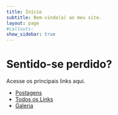 ```yaml
---
title: Início
subtitle: Bem-vindo(a) ao meu site.
layout: page
#callouts:
show_sidebar: true
---
```


# Sentido-se perdido?

Acesse os principais links aqui.

* [Postagens](/blog/)
* [Todos os Links](/links/)
* [Galeria](/gallery/)